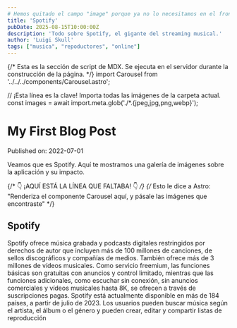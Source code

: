 ```yaml
---
# Hemos quitado el campo "image" porque ya no lo necesitamos en el frontmatter.
title: 'Spotify'
pubDate: 2025-08-15T10:00:00Z
description: 'Todo sobre Spotify, el gigante del streaming musical.'
author: 'Luigi Skull'
tags: ["musica", "repoductores", "online"]
---
```

{/* 
  Esta es la sección de script de MDX.
  Se ejecuta en el servidor durante la construcción de la página.
*/}
import Carousel from '../../../components/Carousel.astro';

// ¡Esta línea es la clave! Importa todas las imágenes de la carpeta actual.
const images = await import.meta.glob('./*.{jpeg,jpg,png,webp}');


# My First Blog Post

Published on: 2022-07-01

Veamos que es Spotify. Aquí te mostramos una galería de imágenes sobre la aplicación y su impacto.

{/* 👇 ¡AQUÍ ESTÁ LA LÍNEA QUE FALTABA! 👇 */}
{/* Esto le dice a Astro: "Renderiza el componente Carousel aquí, y pásale las imágenes que encontraste" */}
<Carousel images={images} />


## Spotify

Spotify ofrece música grabada y podcasts digitales restringidos por derechos de autor que incluyen más de 100 millones de canciones, de sellos discográficos y compañías de medios. También ofrece más de 3 millones de vídeos musicales. Como servicio freemium, las funciones básicas son gratuitas con anuncios y control limitado, mientras que las funciones adicionales, como escuchar sin conexión, sin anuncios comerciales y vídeos musicales hasta 8K, se ofrecen a través de suscripciones pagas. Spotify está actualmente disponible en más de 184 países, a partir de julio de 2023. Los usuarios pueden buscar música según el artista, el álbum o el género y pueden crear, editar y compartir listas de reproducción
